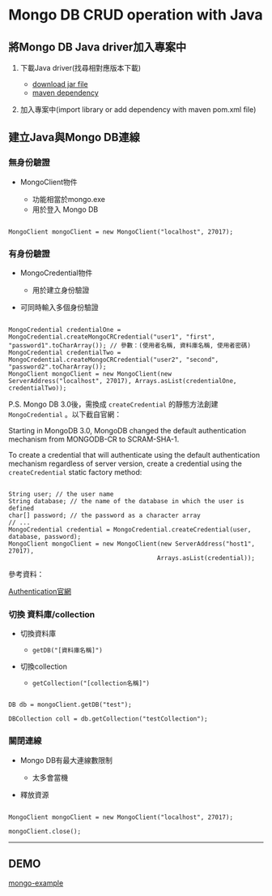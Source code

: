 # Mongo DB CRUD operation with Java #

## 將Mongo DB Java driver加入專案中 ##

1. 下載Java driver(找尋相對應版本下載)

    - [download jar file](http://central.maven.org/maven2/org/mongodb/mongo-java-driver/)
    - [maven dependency](https://mvnrepository.com/artifact/org.mongodb/mongo-java-driver)

2. 加入專案中(import library or add dependency with maven pom.xml file)

## 建立Java與Mongo DB連線 ##

### 無身份驗證 ###

- MongoClient物件

    - 功能相當於mongo.exe
    - 用於登入 Mongo DB
    
```

MongoClient mongoClient = new MongoClient("localhost", 27017);

```

### 有身份驗證 ###

- MongoCredential物件

    - 用於建立身份驗證
    
- 可同時輸入多個身份驗證

```

MongoCredential credentialOne = MongoCredential.createMongoCRCredential("user1", "first", "password1".toCharArray()); // 參數：(使用者名稱, 資料庫名稱, 使用者密碼)
MongoCredential credentialTwo = MongoCredential.createMongoCRCredential("user2", "second", "password2".toCharArray());
MongoClient mongoClient = new MongoClient(new ServerAddress("localhost", 27017), Arrays.asList(credentialOne, credentialTwo));

```

P.S. Mongo DB 3.0後，需換成 `createCredential` 的靜態方法創建 `MongoCredential` 。以下截自官網：

Starting in MongoDB 3.0, MongoDB changed the default authentication mechanism from MONGODB-CR to SCRAM-SHA-1.

To create a credential that will authenticate using the default authentication mechanism regardless of server version, create a credential using the `createCredential` static factory method:


```

String user; // the user name
String database; // the name of the database in which the user is defined
char[] password; // the password as a character array
// ...
MongoCredential credential = MongoCredential.createCredential(user, database, password);
MongoClient mongoClient = new MongoClient(new ServerAddress("host1", 27017),
                                         Arrays.asList(credential));

```

參考資料：

[Authentication官網](http://mongodb.github.io/mongo-java-driver/3.4/driver/tutorials/authentication/)

### 切換 資料庫/collection ###

- 切換資料庫

    - `getDB("[資料庫名稱]")`

- 切換collection

    - `getCollection("[collection名稱]")`
    
```

DB db = mongoClient.getDB("test");

DBCollection coll = db.getCollection("testCollection");

```

### 關閉連線 ###

- Mongo DB有最大連線數限制

    - 太多會當機

- 釋放資源

```

MongoClient mongoClient = new MongoClient("localhost", 27017);

mongoClient.close();

```

---

## DEMO ##

[mongo-example](https://github.com/eden90267/mongo-example)